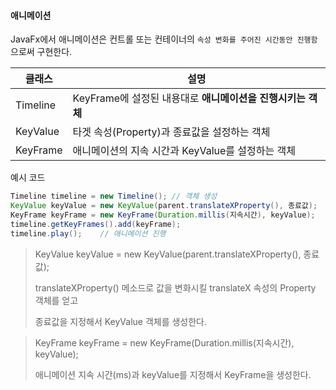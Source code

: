 #### 애니메이션

JavaFx에서 애니메이션은 컨트롤 또는 컨테이너의 `속성 변화를 주어진 시간동안 진행함`으로써 구현한다.

| 클래스 | 설명 |
| --- | --- |
| Timeline | KeyFrame에 설정된 내용대로 <strong>애니메이션을 진행시키는 객체</strong> |
| KeyValue | 타겟 속성(Property)과 종료값을 설정하는 객체 |
| KeyFrame | 애니메이션의 지속 시간과 KeyValue를 설정하는 객체 |

예시 코드

```java
Timeline timeline = new Timeline(); // 객체 생성
KeyValue keyValue = new KeyValue(parent.translateXProperty(), 종료값);
KeyFrame keyFrame = new KeyFrame(Duration.millis(지속시간), keyValue);
timeline.getKeyFrames().add(keyFrame);
timeline.play();    // 애니메이션 진행
```

> KeyValue keyValue = new KeyValue(parent.translateXProperty(), 종료값);
> 
> translateXProperty() 메소드로 값을 변화시킬 translateX 속성의 Property 객체를 얻고 
> 
> 종료값을 지정해서 KeyValue 객체를 생성한다.


> KeyFrame keyFrame = new KeyFrame(Duration.millis(지속시간), keyValue);
> 
> 애니메이션 지속 시간(ms)과 keyValue를 지정해서 KeyFrame을 생성한다.